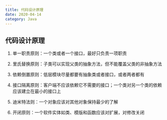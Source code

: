 ```yaml
---
title: 代码设计原理
date: 2020-04-14
category: Java
---
```


## 代码设计原理

1.  单一职责原则：一个类或者一个接口，最好只负责一项职责

2.  里氏替换原则：子类可以实现父类的抽象方法，但不能覆盖父类的非抽象方法

3.  依赖倒置原则：低层模块尽量都要有抽象类或者接口，或者两者都有

4.  接口隔离原则：客户端不应该依赖它不需要的接口；一个类对另一个类的依赖应该建立在最小的接口上

5.  迪米特法则：一个对象应该对其他对象保持最少的了解

6.  开闭原则：一个软件实体如类、模版和函数应该对扩展，对修改关闭




